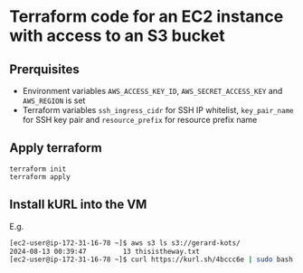 # Terraform code for an EC2 instance with access to an S3 bucket

## Prerquisites

- Environment variables `AWS_ACCESS_KEY_ID`, `AWS_SECRET_ACCESS_KEY` and `AWS_REGION` is set
- Terraform variables `ssh_ingress_cidr` for SSH IP whitelist, `key_pair_name` for SSH key pair and `resource_prefix` for resource prefix name

## Apply terraform

```
terraform init
terraform apply
```

## Install kURL into the VM

E.g.

```bash
[ec2-user@ip-172-31-16-78 ~]$ aws s3 ls s3://gerard-kots/
2024-08-13 00:39:47         13 thisistheway.txt
[ec2-user@ip-172-31-16-78 ~]$ curl https://kurl.sh/4bccc6e | sudo bash -s exclude-builtin-host-preflights
```
